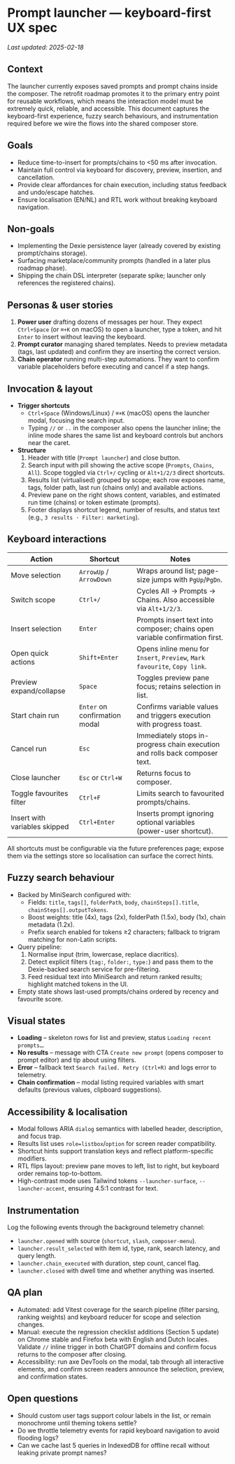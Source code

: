# Prompt launcher — keyboard-first UX spec

_Last updated: 2025-02-18_

## Context
The launcher currently exposes saved prompts and prompt chains inside the composer. The retrofit roadmap promotes it to the
primary entry point for reusable workflows, which means the interaction model must be extremely quick, reliable, and
accessible. This document captures the keyboard-first experience, fuzzy search behaviours, and instrumentation required before
we wire the flows into the shared composer store.

## Goals
- Reduce time-to-insert for prompts/chains to <50 ms after invocation.
- Maintain full control via keyboard for discovery, preview, insertion, and cancellation.
- Provide clear affordances for chain execution, including status feedback and undo/escape hatches.
- Ensure localisation (EN/NL) and RTL work without breaking keyboard navigation.

## Non-goals
- Implementing the Dexie persistence layer (already covered by existing prompt/chains storage).
- Surfacing marketplace/community prompts (handled in a later plus roadmap phase).
- Shipping the chain DSL interpreter (separate spike; launcher only references the registered chains).

## Personas & user stories
1. **Power user** drafting dozens of messages per hour. They expect `Ctrl+Space` (or `⌘+K` on macOS) to open a launcher, type
   a token, and hit `Enter` to insert without leaving the keyboard.
2. **Prompt curator** managing shared templates. Needs to preview metadata (tags, last updated) and confirm they are inserting
the correct version.
3. **Chain operator** running multi-step automations. They want to confirm variable placeholders before executing and cancel if a
step hangs.

## Invocation & layout
- **Trigger shortcuts**
  - `Ctrl+Space` (Windows/Linux) / `⌘+K` (macOS) opens the launcher modal, focusing the search input.
  - Typing `//` or `..` in the composer also opens the launcher inline; the inline mode shares the same list and keyboard
    controls but anchors near the caret.
- **Structure**
  1. Header with title (`Prompt launcher`) and close button.
  2. Search input with pill showing the active scope (`Prompts`, `Chains`, `All`). Scope toggled via `Ctrl+/` cycling or
     `Alt+1/2/3` direct shortcuts.
  3. Results list (virtualised) grouped by scope; each row exposes name, tags, folder path, last run (chains only) and
     available actions.
  4. Preview pane on the right shows content, variables, and estimated run time (chains) or token estimate (prompts).
  5. Footer displays shortcut legend, number of results, and status text (e.g., `3 results · Filter: marketing`).

## Keyboard interactions
| Action | Shortcut | Notes |
| --- | --- | --- |
| Move selection | `ArrowUp` / `ArrowDown` | Wraps around list; page-size jumps with `PgUp`/`PgDn`. |
| Switch scope | `Ctrl+/` | Cycles All → Prompts → Chains. Also accessible via `Alt+1/2/3`. |
| Insert selection | `Enter` | Prompts insert text into composer; chains open variable confirmation first. |
| Open quick actions | `Shift+Enter` | Opens inline menu for `Insert`, `Preview`, `Mark favourite`, `Copy link`. |
| Preview expand/collapse | `Space` | Toggles preview pane focus; retains selection in list. |
| Start chain run | `Enter` on confirmation modal | Confirms variable values and triggers execution with progress toast. |
| Cancel run | `Esc` | Immediately stops in-progress chain execution and rolls back composer text. |
| Close launcher | `Esc` or `Ctrl+W` | Returns focus to composer. |
| Toggle favourites filter | `Ctrl+F` | Limits search to favourited prompts/chains. |
| Insert with variables skipped | `Ctrl+Enter` | Inserts prompt ignoring optional variables (power-user shortcut). |

All shortcuts must be configurable via the future preferences page; expose them via the settings store so localisation can
surface the correct hints.

## Fuzzy search behaviour
- Backed by MiniSearch configured with:
  - Fields: `title`, `tags[]`, `folderPath`, `body`, `chainSteps[].title`, `chainSteps[].outputTokens`.
  - Boost weights: title (4x), tags (2x), folderPath (1.5x), body (1x), chain metadata (1.2x).
  - Prefix search enabled for tokens ≥2 characters; fallback to trigram matching for non-Latin scripts.
- Query pipeline:
  1. Normalise input (trim, lowercase, replace diacritics).
  2. Detect explicit filters (`tag:`, `folder:`, `type:`) and pass them to the Dexie-backed search service for pre-filtering.
  3. Feed residual text into MiniSearch and return ranked results; highlight matched tokens in the UI.
- Empty state shows last-used prompts/chains ordered by recency and favourite score.

## Visual states
- **Loading** – skeleton rows for list and preview, status `Loading recent prompts…`.
- **No results** – message with CTA `Create new prompt` (opens composer to prompt editor) and tip about using filters.
- **Error** – fallback text `Search failed. Retry (Ctrl+R)` and logs error to telemetry.
- **Chain confirmation** – modal listing required variables with smart defaults (previous values, clipboard suggestions).

## Accessibility & localisation
- Modal follows ARIA `dialog` semantics with labelled header, description, and focus trap.
- Results list uses `role=listbox`/`option` for screen reader compatibility.
- Shortcut hints support translation keys and reflect platform-specific modifiers.
- RTL flips layout: preview pane moves to left, list to right, but keyboard order remains top-to-bottom.
- High-contrast mode uses Tailwind tokens `--launcher-surface`, `--launcher-accent`, ensuring 4.5:1 contrast for text.

## Instrumentation
Log the following events through the background telemetry channel:
- `launcher.opened` with source (`shortcut`, `slash`, `composer-menu`).
- `launcher.result_selected` with item id, type, rank, search latency, and query length.
- `launcher.chain_executed` with duration, step count, cancel flag.
- `launcher.closed` with dwell time and whether anything was inserted.

## QA plan
- Automated: add Vitest coverage for the search pipeline (filter parsing, ranking weights) and keyboard reducer for scope and
  selection changes.
- Manual: execute the regression checklist additions (Section 5 update) on Chrome stable and Firefox beta with English and Dutch
  locales. Validate `//` inline trigger in both ChatGPT domains and confirm focus returns to the composer after closing.
- Accessibility: run axe DevTools on the modal, tab through all interactive elements, and confirm screen readers announce the
  selection, preview, and confirmation states.

## Open questions
- Should custom user tags support colour labels in the list, or remain monochrome until theming tokens settle?
- Do we throttle telemetry events for rapid keyboard navigation to avoid flooding logs?
- Can we cache last 5 queries in IndexedDB for offline recall without leaking private prompt names?
